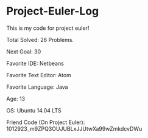 # Project-Euler-Log
This is my code for project euler! 

Total Solved: 26 Problems.

Next Goal: 30

Favorite IDE: Netbeans

Favorite Text Editor: Atom

Favorite Language: Java

Age: 13

OS: Ubuntu 14.04 LTS

Friend Code (On Project Euler): 1012923_m9ZPQ3OUJUBLxJJUtwXa99wZmkdcvDWu
